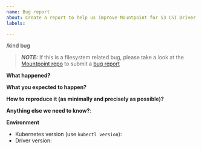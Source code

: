 ```yaml
---
name: Bug report
about: Create a report to help us improve Mountpoint for S3 CSI Driver
labels: 

---
```


/kind bug
> **_NOTE:_**  If this is a filesystem related bug, please take a look at the [Mountpoint repo](https://github.com/awslabs/mountpoint-s3) to submit a [bug report](https://github.com/awslabs/mountpoint-s3/issues/new?assignees=&labels=bug&projects=&template=bug-report.yml)

**What happened?**

**What you expected to happen?**

**How to reproduce it (as minimally and precisely as possible)?**

**Anything else we need to know?**:

**Environment**
- Kubernetes version (use `kubectl version`):
- Driver version: